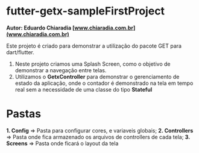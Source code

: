 # futter-getx-sampleFirstProject

**Autor: Eduardo Chiaradia
[www.chiaradia.com.br](www.chiaradia.com.br)**

Este projeto é criado para demonstrar a utilização do pacote GET para dart/flutter.

1. Neste projeto criamos uma Splash Screen, como o objetivo de demonstrar a navegação entre telas.
2. Utilizamos o **GetxController** para demonstrar o gerenciamento de estado da aplicação, onde o contador é demonstrado na tela em tempo real sem a necessidade de uma classe do tipo **Stateful**


# Pastas

**1. Config** => Pasta para configurar cores, e variaveis globais;
**2. Controllers** => Pasta onde fica armazenado os arquivos de controllers de cada tela;
**3. Screens** => Pasta onde ficará o layout da tela